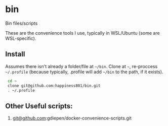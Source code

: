 # bin
Bin files/scripts

These are the convenience tools I use, typically in WSL/Ubuntu (some are WSL-specific).

## Install

Assumes there isn't already a folder/file at `~/bin`.
Clone at `~`, re-proccess `~/.profile` (because typically, .profile will add `~/bin` to the path, if it exists).

```bash
 cd ~
 clone git@github.com:happiness801/bin.git
 . ~/.profile
```

## Other Useful scripts:

1. git@github.com:gdiepen/docker-convenience-scripts.git


